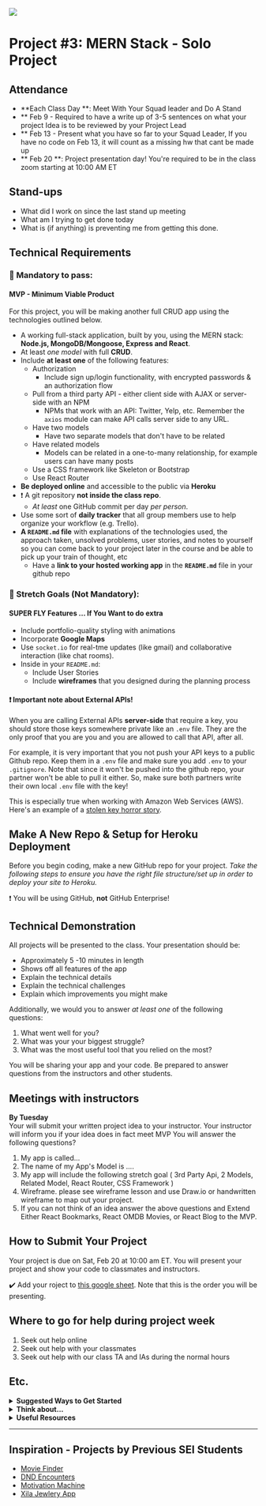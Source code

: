 ![](/ga_cog.png)

# Project #3: MERN Stack - Solo Project

## Attendance

  - **Each Class Day **: Meet With Your Squad leader and Do A Stand
  - ** Feb 9 - Required to have a write up of 3-5 sentences on what your project Idea is to be reviewed by your Project Lead
  - ** Feb 13 - Present what you have so far to your Squad Leader, If you have no code on Feb 13, it will count as a missing hw that cant be made up
  - ** Feb 20 **: Project presentation day! You're required to be in the class zoom starting at 10:00 AM ET

## Stand-ups
  - What did I work on since the last stand up meeting
  - What am I trying to get done today
  - What is (if anything) is preventing me from getting this done.

## Technical Requirements

### &#x1F534; Mandatory to pass:
#### MVP - Minimum Viable Product

For this project, you will be making another full CRUD app using the technologies outlined below. 

* A working full-stack application, built by you, using the MERN stack: **Node.js, MongoDB/Mongoose, Express and React**.  
* At least _one model_ with full **CRUD**.
* Include **at least one** of the following features:
    - Authorization
      - Include sign up/login functionality, with encrypted passwords & an authorization flow
    - Pull from a third party API - either client side with AJAX or server-side with an NPM
      - NPMs that work with an API: Twitter, Yelp, etc.  Remember the `axios` module can make API calls server side to any URL.  
    - Have two models
      - Have two separate models that don't have to be related
    - Have related models
      - Models can be related in a one-to-many relationship, for example users can have many posts
    - Use a CSS framework like Skeleton or Bootstrap
    - Use React Router
* **Be deployed online** and accessible to the public via **Heroku**
* :heavy_exclamation_mark: A git repository **not inside the class repo**.  
   - *At least* one GitHub commit per day *per person*.
* Use some sort of **daily tracker** that all group members use to help organize your workflow (e.g. Trello).
* **A ``README.md`` file** with explanations of the technologies used, the approach taken, unsolved problems, user stories, and notes to yourself so you can come back to your project later in the course and be able to pick up your train of thought, etc
  - Have a **link to your hosted working app** in the **`README.md`** file in your github repo

### &#x1F535; Stretch Goals (Not Mandatory):
#### SUPER FLY Features ... If You Want to do extra
* Include portfolio-quality styling with animations
* Incorporate **Google Maps**
* Use `socket.io` for real-tme updates (like gmail) and collaborative interaction (like chat rooms).  
* Inside in your `README.md`:
    * Include User Stories
    * Include **wireframes** that you designed during the planning process

#### :heavy_exclamation_mark: Important note about External APIs!

When you are calling External APIs **server-side** that require a key, you should store those keys somewhere private like an `.env` file. They are the only proof that you are you and you are allowed to call that API, after all.

For example, it is very important that you not push your API keys to a public Github repo. Keep them in a `.env` file and make sure you add `.env` to your `.gitignore`. Note that since it won't be pushed into the github repo, your partner won't be able to pull it either. So, make sure both partners write their own local `.env` file with the key!

This is especially true when working with Amazon Web Services (AWS). Here's an example of a [stolen key horror story](https://wptavern.com/ryan-hellyers-aws-nightmare-leaked-access-keys-result-in-a-6000-bill-overnight).

## Make A New Repo & Setup for Heroku Deployment

Before you begin coding, make a new GitHub repo for your project. _Take the following steps to ensure you have the right file structure/set up in order to deploy your site to Heroku._

:heavy_exclamation_mark: You will be using GitHub, **not** GitHub Enterprise!

## Technical Demonstration

All projects will be presented to the class. Your presentation should be:

* Approximately 5 -10 minutes in length
* Shows off all features of the app
* Explain the technical details
* Explain the technical challenges
* Explain which improvements you might make

Additionally, we would you to answer *at least one* of the following questions:

1) What went well for you?
2) What was your your biggest struggle?
3) What was the most useful tool that you relied on the most?

You will be sharing your app and your code.  Be prepared to answer questions from the instructors and other students.

## Meetings with instructors

**By Tuesday**<br>
Your will submit your written project idea to your instructor. Your instructor will inform you if your idea does in fact meet MVP
You will answer the following questions?
1. My app is called...
1. The name of my App's Model is ....
1. My app will include the following stretch goal ( 3rd Party Api, 2 Models, Related Model, React Router,  CSS Framework )
1. Wireframe. please see wireframe lesson and use Draw.io or handwritten wireframe to map out your project.
1. If you can not think of an idea answer the above questions and Extend Either React Bookmarks, React OMDB Movies, or React Blog to the MVP.

## How to Submit Your Project
Your project is due on Sat, Feb 20 at 10:00 am ET. You will present your project and show your code to classmates and instructors.

:heavy_check_mark: Add your roject to [this google sheet](https://docs.google.com/spreadsheets/d/1plSh5tOSHCIt1_LAYQaUxe2KsN8zKoIaecrBfg45a0Q/edit?usp=sharing).  Note that this is the order you will be presenting.

## Where to go for help during project week
1. Seek out help online
2. Seek out help with your classmates
3. Seek out help with our class TA and IAs during the normal hours

## Etc.

<details><summary><strong>Suggested Ways to Get Started</strong></summary>

* **Wireframe** Make a drawing of what your app will look like in all of the stages of the app(what does it look like as soon as you log on to the site? What does it look like while the player is playing? What does it look like when the player wins / loses?).

* **Break the project down into different components** (data, presentation, views, style, DOM manipulation) and brainstorm each component individually.

* **Commit early, commit often.** Don’t be afraid to break something because you can always go back in time to a previous version.

* **Consult documentation resources** (MDN, jQuery, etc.) at home to better understand what you’ll be getting into.
</details>


<details><summary><strong>Think about...</strong></summary>

- **Creativity**  
Did you add a personal spin or creative element into your project submission? Did you deliver something of value to the end user?

- **Code Quality**  
Did you follow code style guidance and best practices covered in class, such as spacing, indentation, modularity, and semantic naming? Did you comment your code as your instructors have in class?

- **Problem Solving**  
Are you able to defend why you implemented your solution in a certain way? Can you demonstrate that you thought through alternative implementations?
</details>

<details><summary><strong>Useful Resources</strong></summary>

* **[Heroku](http://www.heroku.com)**
* **[Writing Good User Stories](http://www.mariaemerson.com/user-stories/)**
* **[Presenting Information Architecture](http://webstyleguide.com/wsg3/3-information-architecture/4-presenting-information.html)**
* **[Mongo Documentation](https://docs.mongodb.com/manual/)**
* **[Mongoose Documentation](http://mongoosejs.com/docs/guide.html)**
* **[Mongo Cheatsheet](https://git.generalassemb.ly/Software-Engineering-Immersive-Remote/SEIR-Nova/wiki/Mongo-Cheatsheet)**
</details>
<hr>  

## Inspiration - Projects by Previous SEI Students

- [Movie Finder](https://project-3-moviefinder.herokuapp.com/)
- [DND Encounters](https://dnd-encounters-2021.herokuapp.com/)
- [Motivation Machine](https://motivation-machine.herokuapp.com/)
- [Xila Jewlery App](https://xila-jewelry-app.herokuapp.com/)
